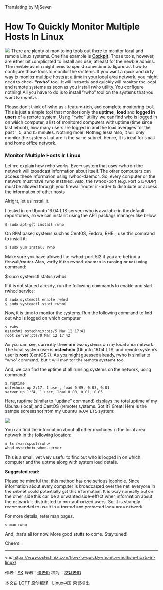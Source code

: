 Translating by MjSeven


How To Quickly Monitor Multiple Hosts In Linux
======

![](https://www.ostechnix.com/wp-content/uploads/2018/03/rwho-1-720x340.png)
There are plenty of monitoring tools out there to monitor local and remote Linux systems. One fine example is [**Cockpit**][1]. Those tools, however, are either bit complicated to install and use, at least for the newbie admins. The newbie admin might need to spend some time to figure out how to configure those tools to monitor the systems. If you want a quick and dirty way to monitor multiple hosts at a time in your local area network, you might need to check **“rwho”** tool. It will instantly and quickly will monitor the local and remote systems as soon as you install rwho utility. You configure nothing! All you have to do is to install “rwho” tool on the systems that you want to monitor.

Please don’t think of rwho as a feature-rich, and complete monitoring tool. This is just a simple tool that monitors only the **uptime** , **load** and **logged in users** of a remote system. Using “rwho” utility, we can find who is logged in on which computer, a list of monitored computers with uptime (time since last reboot), how many users are logged in and the load averages for the past 1, 5, and 15 minutes. Nothing more! Nothing less! Also, it will only monitor the systems that are in the same subnet. hence, it is ideal for small and home office network.

### Monitor Multiple Hosts In Linux

Let me explain how rwho works. Every system that uses rwho on the network will broadcast information about itself. The other computers can access these information using rwhod-daemon. So, every computer on the network must have rwho installed. Also, the rwhod-port (e.g. Port 513/UDP) must be allowed through your firewall/router in-order to distribute or access the information of other hosts.

Alright, let us install it.

I tested in on Ubuntu 16.04 LTS server. rwho is available in the default repositories, so we can install it using the APT package manager like below.
```
$ sudo apt-get install rwho

```

On RPM based systems such as CentOS, Fedora, RHEL, use this command to install it:
```
$ sudo yum install rwho

```

Make sure you have allowed the rwhod-port 513 if you are behind a firewall/router. Also, verify if the rwhod-daemon is running or not using command:

$ sudo systemctl status rwhod

If it is not started already, run the following commands to enable and start rwhod service:
```
$ sudo systemctl enable rwhod
$ sudo systemctl start rwhod

```

Now, it is time to monitor the systems. Run the following command to find out who is logged on which computer:
```
$ rwho
ostechni ostechnix:pts/5 Mar 12 17:41
root server:pts/0 Mar 12 17:42

```

As you can see, currently there are two systems on my local area network. The local system user is **ostechnix** (Ubuntu 16.04 LTS) and remote system’s user is **root** (CentOS 7). As you might guessed already, rwho is similar to “who” command, but it will monitor the remote systems too.

And, we can find the uptime of all running systems on the network, using command:
```
$ ruptime
ostechnix up 2:17, 1 user, load 0.09, 0.03, 0.01
server up 1:54, 1 user, load 0.00, 0.01, 0.05

```

Here, ruptime (similar to “uptime” command) displays the total uptime of my Ubuntu (local) and CentOS (remote) systems. Got it? Great! Here is the sample screenshot from my Ubuntu 16.04 LTS system:

![][3]

You can find the information about all other machines in the local area network in the following location:
```
$ ls /var/spool/rwho/
whod.ostechnix whod.server

```

This is a small, yet very useful to find out who is logged in on which computer and the uptime along with system load details.

**Suggested read:**

Please be mindful that this method has one serious loophole. Since information about every computer is broadcasted over the net, everyone in the subnet could potentially get this information. It is okay normally but on the other side this can be a unwanted side-effect when information about the network is distributed to non-authorized users. So, It is strongly recommended to use it in a trusted and protected local area network.

For more details, refer man pages.
```
$ man rwho

```

And, that’s all for now. More good stuffs to come. Stay tuned!

Cheers!



--------------------------------------------------------------------------------

via: https://www.ostechnix.com/how-to-quickly-monitor-multiple-hosts-in-linux/

作者：[SK][a]
译者：[译者ID](https://github.com/译者ID)
校对：[校对者ID](https://github.com/校对者ID)

本文由 [LCTT](https://github.com/LCTT/TranslateProject) 原创编译，[Linux中国](https://linux.cn/) 荣誉推出

[a]:https://www.ostechnix.com/author/sk/
[1]:https://www.ostechnix.com/cockpit-monitor-administer-linux-servers-via-web-browser/
[2]:data:image/gif;base64,R0lGODlhAQABAIAAAAAAAP///yH5BAEAAAAALAAAAAABAAEAAAIBRAA7
[3]:http://www.ostechnix.com/wp-content/uploads/2018/03/rwho.png
[4]:https://www.ostechnix.com/how-to-quickly-monitor-multiple-hosts-in-linux/?share=reddit (Click to share on Reddit)
[5]:https://www.ostechnix.com/how-to-quickly-monitor-multiple-hosts-in-linux/?share=twitter (Click to share on Twitter)
[6]:https://www.ostechnix.com/how-to-quickly-monitor-multiple-hosts-in-linux/?share=facebook (Click to share on Facebook)
[7]:https://www.ostechnix.com/how-to-quickly-monitor-multiple-hosts-in-linux/?share=google-plus-1 (Click to share on Google+)
[8]:https://www.ostechnix.com/how-to-quickly-monitor-multiple-hosts-in-linux/?share=linkedin (Click to share on LinkedIn)
[9]:https://www.ostechnix.com/how-to-quickly-monitor-multiple-hosts-in-linux/?share=pocket (Click to share on Pocket)
[10]:https://api.whatsapp.com/send?text=How%20To%20Quickly%20Monitor%20Multiple%20Hosts%20In%20Linux%20https%3A%2F%2Fwww.ostechnix.com%2Fhow-to-quickly-monitor-multiple-hosts-in-linux%2F (Click to share on WhatsApp)
[11]:https://www.ostechnix.com/how-to-quickly-monitor-multiple-hosts-in-linux/?share=telegram (Click to share on Telegram)
[12]:https://www.ostechnix.com/how-to-quickly-monitor-multiple-hosts-in-linux/?share=email (Click to email this to a friend)
[13]:https://www.ostechnix.com/how-to-quickly-monitor-multiple-hosts-in-linux/#print (Click to print)
